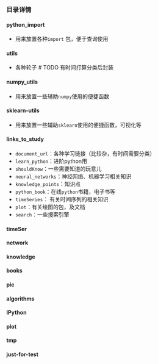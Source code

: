 ### 目录详情

#### python_import 

* 用来放置各种`import` 包，便于查询使用

####  utils

* 各种轮子  # TODO 有时间打算分类后封装

#### numpy_utils

* 用来放置一些辅助`numpy`使用的便捷函数

#### sklearn-utils

* 用来放置一些辅助`sklearn`使用的便捷函数，可视化等

#### links_to_study

* `document_url`：各种学习链接（比较杂，有时间需要分类）
* `learn_python`：进阶python用
* `shouldKnow`：一些需要知道的玩意儿
* `neural_networks`：神经网络、机器学习相关知识
* `knowledge_points`：知识点
* `python_book`：在线`python`书籍，电子书等
* `timeSeries`： 有关时间序列的相关知识
* `plot`：有关绘图的包，及文档
* `search`：一些搜索引擎

#### timeSer

#### network

#### knowledge

#### books

#### pic

#### algorithms

#### IPython

#### plot

#### tmp

#### just-for-test





